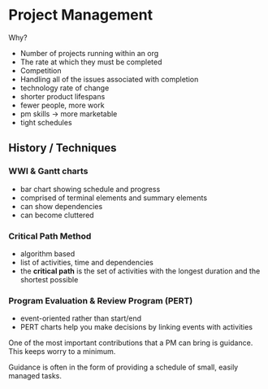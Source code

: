 # Project Management

Why?
* Number of projects running within an org
* The rate at which they must be completed
* Competition
* Handling all of the issues associated with completion
* technology rate of change
* shorter product lifespans
* fewer people, more work
* pm skills -> more marketable
* tight schedules

## History / Techniques

### WWI & Gantt charts
* bar chart showing schedule and progress
* comprised of terminal elements and summary elements
* can show dependencies
* can become cluttered

### Critical Path Method
* algorithm based
* list of activities, time and dependencies
* the **critical path** is the set of activities with the longest duration and the shortest possible

### Program Evaluation & Review Program (PERT)
* event-oriented rather than start/end
* PERT charts help you make decisions by linking events with activities

One of the most important contributions that a PM can bring is guidance. This keeps worry to a minimum.

Guidance is often in the form of providing a schedule of small, easily managed tasks.